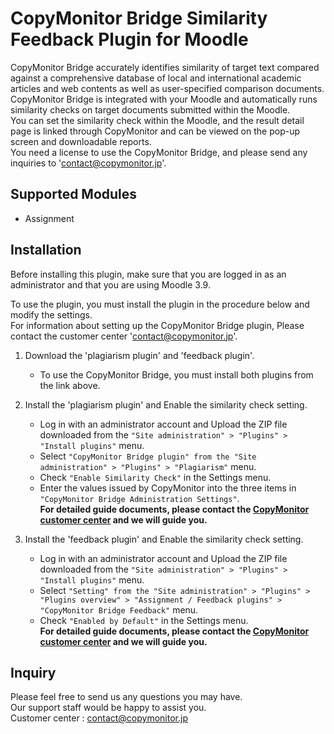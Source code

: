 # CopyMonitor Bridge Similarity Feedback Plugin for Moodle
CopyMonitor Bridge accurately identifies similarity of target text compared against a comprehensive database of local and international academic articles and web contents as well as user-specified comparison documents. <br>
CopyMonitor Bridge is integrated with your Moodle and automatically runs similarity checks on target documents submitted within the Moodle. <br>
You can set the similarity check within the Moodle, and the result detail page is linked through CopyMonitor and can be viewed on the pop-up screen and downloadable reports. <br>
You need a license to use the CopyMonitor Bridge, and please send any inquiries to '[contact@copymonitor.jp](contact@copymonitor.jp)'. <br>


## Supported Modules
- Assignment


## Installation
Before installing this plugin, make sure that you are logged in as an administrator and that you are using Moodle 3.9.

To use the plugin, you must install the plugin in the procedure below and modify the settings.<br>
For information about setting up the CopyMonitor Bridge plugin, Please contact the customer center '[contact@copymonitor.jp](contact@copymonitor.jp)'.

1. Download the 'plagiarism plugin' and 'feedback plugin'.
   * To use the CopyMonitor Bridge, you must install both plugins from the link above.


2. Install the 'plagiarism plugin' and Enable the similarity check setting.
   * Log in with an administrator account and Upload the ZIP file downloaded from the ```"Site administration" > "Plugins" > "Install plugins"``` menu.
   * Select ```"CopyMonitor Bridge plugin" from the "Site administration" > "Plugins" > "Plagiarism"``` menu.
   * Check ```"Enable Similarity Check"``` in the Settings menu.
   * Enter the values issued by CopyMonitor into the three items in ```"CopyMonitor Bridge Administration Settings"```. <br>
    **For detailed guide documents, please contact the [CopyMonitor customer center](contact@copymonitor.jp) and we will guide you.**


3. Install the 'feedback plugin' and Enable the similarity check setting.
   * Log in with an administrator account and Upload the ZIP file downloaded from the ```"Site administration" > "Plugins" > "Install plugins"``` menu.
   * Select ```"Setting" from the "Site administration" > "Plugins" > "Plugins overview" > "Assignment / Feedback plugins" > "CopyMonitor Bridge Feedback"``` menu.
   * Check ```"Enabled by Default"``` in the Settings menu. <br>
    **For detailed guide documents, please contact the [CopyMonitor customer center](contact@copymonitor.jp) and we will guide you.**

## Inquiry
Please feel free to send us any questions you may have. <br>
Our support staff would be happy to assist you. <br>
Customer center : [contact@copymonitor.jp](contact@copymonitor.jp)